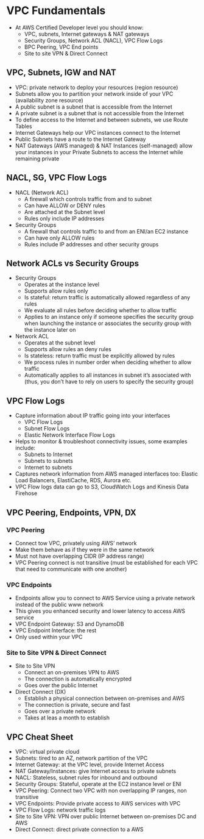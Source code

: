 # VPC Fundamentals

- At AWS Certified Developer level you should know:
  - VPC, subnets, Internet gateways & NAT gateways
  - Security Groups, Network ACL (NACL), VPC Flow Logs
  - BPC Peering, VPC End points
  - Site to site VPN & Direct Connect

## VPC, Subnets, IGW and NAT

- VPC: private network to deploy your resources (region resource)
- Subnets allow you to partition your network inside of your VPC (availability zone resource)
- A public subnet is a subnet that is accessible from the Internet
- A private subnet is a subnet that is not accessible from the Internet
- To define access to the Internet and between subnets, we use Route Tables
- Internet Gateways help our VPC instances connect to the Internet
- Public Subnets have a route to the Internet Gateway
- NAT Gateways (AWS managed) & NAT Instances (self-managed) allow your instances in your Private Subnets to access the Internet while remaining private

## NACL, SG, VPC Flow Logs

- NACL (Network ACL)
  - A firewall which controls traffic from and to subnet
  - Can have ALLOW or DENY rules
  - Are attached at the Subnet level
  - Rules only include IP addresses
- Security Groups
  - A firewall that controls traffic to and from an ENI/an EC2 instance
  - Can have only ALLOW rules
  - Rules include IP addresses and other security groups

## Network ACLs vs Security Groups

- Security Groups
  - Operates at the instance level
  - Supports allow rules only
  - Is stateful: return traffic is automatically allowed regardless of any rules
  - We evaluate all rules before deciding whether to allow traffic
  - Applies to an instance only if someone specifies the security group when launching the instance or associates the security group with the instance later on
- Network ACL
  - Operates at the subnet level
  - Supports allow rules an deny rules
  - Is stateless: return traffic must be explicitly allowed by rules
  - We process rules in number order when deciding whether to allow traffic
  - Automatically applies to all instances in subnet it’s associated with (thus, you don’t have to rely on users to specify the security group)

## VPC Flow Logs

- Capture information about IP traffic going into your interfaces
  - VPC Flow Logs
  - Subnet Flow Logs
  - Elastic Network Interface Flow Logs
- Helps to monitor & troubleshoot connectivity issues, some examples include:
  - Subnets to Internet
  - Subnets to subnets
  - Internet to subnets
- Captures network information from AWS managed interfaces too: Elastic Load Balancers, ElastiCache, RDS, Aurora etc.
- VPC Flow logs data can go to S3, CloudWatch Logs and Kinesis Data Firehose

## VPC Peering, Endpoints, VPN, DX

### VPC Peering

- Connect tow VPC, privately using AWS’ network
- Make them behave as if they were in the same network
- Must not have overlapping CIDR (IP address range)
- VPC Peering connect is not transitive (must be established for each VPC that need to communicate with one another)

### VPC Endpoints

- Endpoints allow you to connect to AWS Service using a private network instead of the public www network
- This gives you enhanced security and lower latency to access AWS service
- VPC Endpoint Gateway: S3 and DynamoDB
- VPC Endpoint Interface: the rest
- Only used within your VPC

### Site to Site VPN & Direct Connect

- Site to Site VPN
  - Connect an on-premises VPN to AWS
  - The connection is automatically encrypted
  - Goes over the public Internet
- Direct Connect (DX)
  - Establish a physical connection between on-premises and AWS
  - The connection is private, secure and fast
  - Goes over a private network
  - Takes at leas a month to establish

## VPC Cheat Sheet

- VPC: virtual private cloud
- Subnets: tired to an AZ, network partition of the VPC
- Internet Gateway: at the VPC level, provide Internet Access
- NAT Gateway/Instances: give Internet access to private subnets
- NACL: Stateless, subnet rules for inbound and outbound
- Security Groups: Stateful, operate at the EC2 instance level or ENI
- VPC Peering: Connect two VPC with non overlapping IP ranges, non transitive
- VPC Endpoints: Provide private access to AWS services with VPC
- VPC Flow Logs: network traffic logs
- Site to Site VPN: VPN over public Internet between on-premises DC and AWS
- Direct Connect: direct private connection to a AWS
